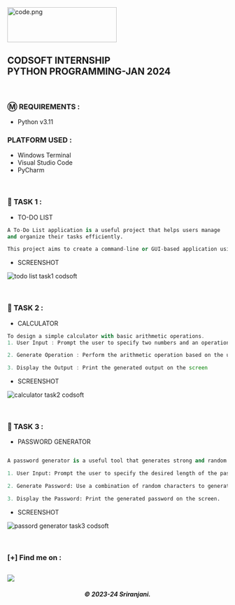  <img src="https://github.com/SriranjaniSasikumar/CODSOFT/assets/126678293/3c37c647-e97f-489a-89ae-4c2afa31c90d" width="250px" height="80px" alt="code.png">

<h2> CODSOFT INTERNSHIP</br>PYTHON PROGRAMMING-JAN 2024 </h2>

</br>

### Ⓜ️ REQUIREMENTS :

- Python v3.11

### PLATFORM USED :

- Windows Terminal
- Visual Studio Code
- PyCharm

</br>

### 📝 TASK 1 :

- TO-DO LIST
 ```py
A To-Do List application is a useful project that helps users manage
and organize their tasks efficiently.

This project aims to create a command-line or GUI-based application using Python, allowing users to create, update, and track their to-do lists.
```
- SCREENSHOT
  
![todo list task1 codsoft](https://github.com/SriranjaniSasikumar/CODSOFT/assets/126678293/823841ae-ef6b-4d2d-99f4-c118aeb378af)


</br>

### 📝 TASK 2 :

- CALCULATOR
```javascript
To design a simple calculator with basic arithmetic operations.
1. User Input : Prompt the user to specify two numbers and an operation choice.

2. Generate Operation : Perform the arithmetic operation based on the user's command

3. Display the Output : Print the generated output on the screen

``` 
- SCREENSHOT

![calculator task2 codsoft](https://github.com/SriranjaniSasikumar/CODSOFT/assets/126678293/a2583972-0a97-4851-88ff-cbc865d1904f)


</br>

### 📝 TASK 3 :

- PASSWORD GENERATOR

```py

A password generator is a useful tool that generates strong and random passwords for users. This project aims to create a password generator application using Python, allowing users to specify the length and complexity of the password.

1. User Input: Prompt the user to specify the desired length of the password.

2. Generate Password: Use a combination of random characters to generate a password of the specified length.

3. Display the Password: Print the generated password on the screen.

```

- SCREENSHOT

![passord generator task3 codsoft](https://github.com/SriranjaniSasikumar/CODSOFT/assets/126678293/c049c81c-b650-4861-8dce-a0d43c968fa9)


</br>

### [+] Find me on :

<a href="mailto:sriranjani2219@gmail.com" target="_blank"><img src="https://img.shields.io/badge/Email-sriranjani2219@gmail.com-blue?style=for-the-badge&logo=gmail"></a>
---

<h5 align="center">© 2023-24 Sriranjani.</h5>
